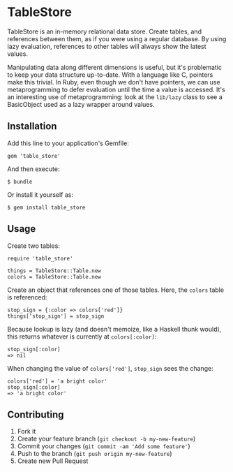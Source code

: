 # TableStore

TableStore is an in-memory relational data store. Create tables, and references between them, as if you were using a regular database. By using lazy evaluation, references to other tables will always show the latest values.

Manipulating data along different dimensions is useful, but it's problematic to keep your data structure up-to-date. With a language like C, pointers make this trivial. In Ruby, even though we don't have pointers, we can use metaprogramming to defer evaluation until the time a value is accessed. It's an interesting use of metaprogramming: look at the `lib/lazy` class to see a BasicObject used as a lazy wrapper around values.

## Installation

Add this line to your application's Gemfile:

    gem 'table_store'

And then execute:

    $ bundle

Or install it yourself as:

    $ gem install table_store

## Usage

Create two tables:

    require 'table_store'
    
    things = TableStore::Table.new
    colors = TableStore::Table.new
    
Create an object that references one of those tables. Here, the `colors` table is referenced:

    stop_sign = {:color => colors['red']}
    things['stop_sign'] = stop_sign
    
Because lookup is lazy (and doesn't memoize, like a Haskell thunk would), this returns whatever is currently at `colors[:color]`:

    stop_sign[:color]
    => nil
    
When changing the value of `colors['red']`, `stop_sign` sees the change:

    colors['red'] = 'a bright color'
    stop_sign[:color]
    => 'a bright color'

## Contributing

1. Fork it
2. Create your feature branch (`git checkout -b my-new-feature`)
3. Commit your changes (`git commit -am 'Add some feature'`)
4. Push to the branch (`git push origin my-new-feature`)
5. Create new Pull Request
